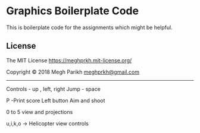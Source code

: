 Graphics Boilerplate Code
=========================

This is boilerplate code for the assignments which might be helpful.


License
-------
The MIT License https://meghprkh.mit-license.org/

Copyright &copy; 2018 Megh Parikh <meghprkh@gmail.com>

---

Controls - up , left, right 
Jump - space

P -Print score
Left button Aim and shoot

0 to 5 view and projections

u,i,k,o -> Helicopter view controls
